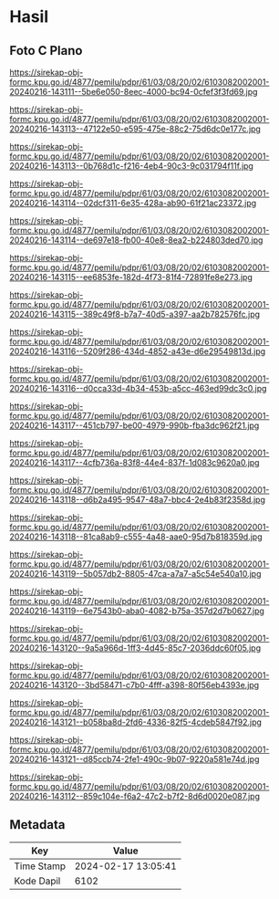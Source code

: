 # Hasil

## Foto C Plano

https://sirekap-obj-formc.kpu.go.id/4877/pemilu/pdpr/61/03/08/20/02/6103082002001-20240216-143111--5be6e050-8eec-4000-bc94-0cfef3f3fd69.jpg

https://sirekap-obj-formc.kpu.go.id/4877/pemilu/pdpr/61/03/08/20/02/6103082002001-20240216-143113--47122e50-e595-475e-88c2-75d6dc0e177c.jpg

https://sirekap-obj-formc.kpu.go.id/4877/pemilu/pdpr/61/03/08/20/02/6103082002001-20240216-143113--0b768d1c-f216-4eb4-90c3-9c031794f11f.jpg

https://sirekap-obj-formc.kpu.go.id/4877/pemilu/pdpr/61/03/08/20/02/6103082002001-20240216-143114--02dcf311-6e35-428a-ab90-61f21ac23372.jpg

https://sirekap-obj-formc.kpu.go.id/4877/pemilu/pdpr/61/03/08/20/02/6103082002001-20240216-143114--de697e18-fb00-40e8-8ea2-b224803ded70.jpg

https://sirekap-obj-formc.kpu.go.id/4877/pemilu/pdpr/61/03/08/20/02/6103082002001-20240216-143115--ee6853fe-182d-4f73-81f4-72891fe8e273.jpg

https://sirekap-obj-formc.kpu.go.id/4877/pemilu/pdpr/61/03/08/20/02/6103082002001-20240216-143115--389c49f8-b7a7-40d5-a397-aa2b782576fc.jpg

https://sirekap-obj-formc.kpu.go.id/4877/pemilu/pdpr/61/03/08/20/02/6103082002001-20240216-143116--5209f286-434d-4852-a43e-d6e29549813d.jpg

https://sirekap-obj-formc.kpu.go.id/4877/pemilu/pdpr/61/03/08/20/02/6103082002001-20240216-143116--d0cca33d-4b34-453b-a5cc-463ed99dc3c0.jpg

https://sirekap-obj-formc.kpu.go.id/4877/pemilu/pdpr/61/03/08/20/02/6103082002001-20240216-143117--451cb797-be00-4979-990b-fba3dc962f21.jpg

https://sirekap-obj-formc.kpu.go.id/4877/pemilu/pdpr/61/03/08/20/02/6103082002001-20240216-143117--4cfb736a-83f8-44e4-837f-1d083c9620a0.jpg

https://sirekap-obj-formc.kpu.go.id/4877/pemilu/pdpr/61/03/08/20/02/6103082002001-20240216-143118--d6b2a495-9547-48a7-bbc4-2e4b83f2358d.jpg

https://sirekap-obj-formc.kpu.go.id/4877/pemilu/pdpr/61/03/08/20/02/6103082002001-20240216-143118--81ca8ab9-c555-4a48-aae0-95d7b818359d.jpg

https://sirekap-obj-formc.kpu.go.id/4877/pemilu/pdpr/61/03/08/20/02/6103082002001-20240216-143119--5b057db2-8805-47ca-a7a7-a5c54e540a10.jpg

https://sirekap-obj-formc.kpu.go.id/4877/pemilu/pdpr/61/03/08/20/02/6103082002001-20240216-143119--6e7543b0-aba0-4082-b75a-357d2d7b0627.jpg

https://sirekap-obj-formc.kpu.go.id/4877/pemilu/pdpr/61/03/08/20/02/6103082002001-20240216-143120--9a5a966d-1ff3-4d45-85c7-2036ddc60f05.jpg

https://sirekap-obj-formc.kpu.go.id/4877/pemilu/pdpr/61/03/08/20/02/6103082002001-20240216-143120--3bd58471-c7b0-4fff-a398-80f56eb4393e.jpg

https://sirekap-obj-formc.kpu.go.id/4877/pemilu/pdpr/61/03/08/20/02/6103082002001-20240216-143121--b058ba8d-2fd6-4336-82f5-4cdeb5847f92.jpg

https://sirekap-obj-formc.kpu.go.id/4877/pemilu/pdpr/61/03/08/20/02/6103082002001-20240216-143121--d85ccb74-2fe1-490c-9b07-9220a581e74d.jpg

https://sirekap-obj-formc.kpu.go.id/4877/pemilu/pdpr/61/03/08/20/02/6103082002001-20240216-143112--859c104e-f6a2-47c2-b7f2-8d6d0020e087.jpg


## Metadata

| Key        | Value               |
| ---------- | ------------------- |
| Time Stamp | 2024-02-17 13:05:41 |
| Kode Dapil | 6102                |



